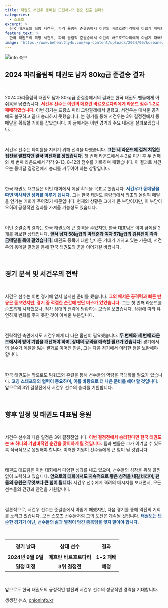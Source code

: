 ```yaml
---
title: 태권도 서건우 동메달 도전하나? 결승 진출 실패!
categories:
  - 스포츠
excerpt: >
  한국 태권도의 희망 서건우, 파리 올림픽 준결승에서 이란의 바르호르다리에게 아쉽게 패배! 동메달 결정전을 앞두고 그의 역전극이 기대된다. 한국 태권도 첫 중량급 메달의 주인공은 과연 누가 될까? 클릭해서 자세히 알아보세요!
feature_text: >
  한국 태권도의 희망 서건우, 파리 올림픽 준결승에서 이란의 바르호르다리에게 아쉽게 패배! 동메달 결정전을 앞두고 그의 역전극이 기대된다. 한국 태권도 첫 중량급 메달의 주인공은 과연 누가 될까? 클릭해서 자세히 알아보세요!
image: 'https://www.behealthy4u.com/wp-content/uploads/2024/06/koreanews.jpg'
---
```


<p><img src="https://www.behealthy4u.com/wp-content/uploads/2024/06/koreanews.jpg" alt="info 속보" /></p>

<h2 data-ke-size="size26">2024 파리올림픽 태권도 남자 80kg급 준결승 결과</h2>

<p data-ke-size="size16">&nbsp;</p>

<p>2024 파리올림픽 태권도 남자 80kg급 준결승에서의 결과는 한국 태권도 팬들에게 아쉬움을 남겼습니다. <b><span style="color: #ee2323;">서건우 선수는 이란의 메흐란 바르호르다리에게 라운드 점수 1-2로 패배하였습니다.</span></b> 이번 경기는 프랑스 파리 그랑팔레에서 열렸고, 서건우는 매서운 공격에도 불구하고 끝내 승리하지 못했습니다. 본 경기를 통해 서건우는 3위 결정전에서 동메달을 획득할 기회를 잡았습니다. 이 글에서는 이번 경기의 주요 내용을 살펴보겠습니다.</p>

<p data-ke-size="size16">&nbsp;</p>

<p>서건우 선수는 타이틀을 지키기 위해 전력을 다했습니다. <b><span style="background-color: #21538527;">그는 세 라운드에 걸쳐 치열한 접전을 펼쳤지만 결국 역전패를 당했습니다.</span></b> 첫 번째 라운드에서 4-2로 이긴 후 두 번째와 세 번째 라운드에서 각각 9-13, 8-12의 점수를 기록하며 패했습니다. 이 결과로 서건우는 동메달 결정전에서 승리를 거두어야 하는 상황입니다.</p>

<p data-ke-size="size16">&nbsp;</p>

<p>한국 태권도 대표팀은 이번 대회에서 메달 획득을 목표로 했습니다. <b><span style="color: #1a5490;">서건우가 동메달을 따면 역사적인 성과를 이루게 됩니다.</span></b> 그는 한국 태권도 중량급에서 최초의 올림픽 메달을 안기는 기회가 주어졌기 때문입니다. 현재의 상황은 그에게 큰 부담이지만, 이 부담이 오히려 긍정적인 결과를 가져올 가능성도 있습니다.</p>

<p data-ke-size="size16">&nbsp;</p>

<p>이번 준결승의 결과는 한국 태권도에 큰 충격을 주었지만, 한국 대표팀은 이미 금메달 2개를 확보한 상태입니다. <b><span style="background-color: #21538527;">앞서 남자 58㎏급의 박태준과 여자 57㎏급의 김유진이 각각 금메달을 목에 걸었습니다.</span></b> 태권도 종목에 대한 남다른 기대가 커지고 있는 가운데, 서건우의 동메달 결정을 통해 한국 태권도의 꿈을 이어가길 바랍니다.</p>

<p data-ke-size="size16">&nbsp;</p>

<h2 data-ke-size="size26">경기 분석 및 서건우의 전략</h2>

<p data-ke-size="size16">&nbsp;</p>

<p>서건우 선수는 이번 경기에 앞서 철저한 준비를 했습니다. <b><span style="color: #ee2323;">그의 매서운 공격력과 빠른 반응은 돋보였지만, 경기 중 적절한 순간에 판단 미스가 있었습니다.</span></b> 그는 첫 번째 라운드를 순조롭게 시작했으나, 점차 상대의 전략에 당황하는 모습을 보였습니다. 상황에 따라 유연하게 변화를 주지 못한 것이 아쉬운 부분입니다.</p>

<p data-ke-size="size16">&nbsp;</p>

<p>전략적인 측면에서도 서건우에게 더 나은 옵션이 필요했습니다. <b><span style="background-color: #21538527;">두 번째와 세 번째 라운드에서의 방어 기법을 개선해야 하며, 상대의 공격을 예측할 필요가 있습니다.</span></b> 경기에서의 실수가 메달을 잃는 결과로 이어진 만큼, 그는 다음 경기에서 이러한 점을 보완해야 합니다.</p>

<p data-ke-size="size16">&nbsp;</p>

<p>한국 태권도는 앞으로도 팀워크와 훈련을 통해 선수들의 역량을 극대화할 필요가 있습니다. <b><span style="color: #1a5490;">코칭 스태프와의 협력이 중요하며, 이를 바탕으로 더 나은 준비를 해야 할 것입니다.</span></b> 앞으로의 3위 결정전에서 서건우 선수의 승리를 기원합니다.</p>

<p data-ke-size="size16">&nbsp;</p>

<h2 data-ke-size="size26">향후 일정 및 태권도 대표팀 응원</h2>

<p data-ke-size="size16">&nbsp;</p>

<p>서건우 선수의 다음 일정은 3위 결정전입니다. <b><span style="color: #ee2323;">이번 결정전에서 승리한다면 한국 태권도는 또 하나의 기념비적인 순간을 맞이하게 될 것입니다.</span></b> 팀과 팬들은 그가 이겨낼 수 있도록 적극적으로 응원해야 합니다. 이러한 지원이 선수들에게 큰 힘이 될 것입니다.</p>

<p data-ke-size="size16">&nbsp;</p>

<p>태권도 대표팀은 이번 대회에서 다양한 성과를 내고 있으며, 선수들의 성장을 위해 끊임없이 노력하고 있습니다. <b><span style="background-color: #21538527;">앞으로의 대회에서도 지속적으로 좋은 성적을 내길 바라며, 팬들의 응원은 무엇보다 큰 힘이 됩니다.</span></b> 서건우 선수에게 격려의 메시지를 보내면서, 모든 선수들의 건강과 안전을 기원합니다.</p>

<p data-ke-size="size16">&nbsp;</p>

<p>결론적으로, 서건우 선수는 준결승에서 아쉽게 패했지만, 다음 경기를 통해 역전의 기회를 노리고 있습니다. 모든 스포츠 선수들처럼 그의 도전은 계속될 것입니다. <b><span style="color: #1a5490;">태권도는 단순한 경기가 아닌, 선수들의 삶과 열정이 담긴 종목임을 잊지 말아야 합니다.</span></b> </p>

<p data-ke-size="size16">&nbsp;</p>

<table style="width: 100%; border-collapse: collapse;">
    <tr>
        <th style="text-align: center; height: 40px;">경기 날짜</th>
        <th style="text-align: center; height: 40px;">상대 선수</th>
        <th style="text-align: center; height: 40px;">결과</th>
    </tr>
    <tr>
        <td style="text-align: center; height: 17px;"><b>2024년 9월 9일</b></td>
        <td style="text-align: center; height: 17px;"><b>메흐란 바르호르다리</b></td>
        <td style="text-align: center; height: 17px;"><b>1-2 패배</b></td>
    </tr>
    <tr>
        <td style="text-align: center; height: 17px;"><b>일정 미정</b></td>
        <td style="text-align: center; height: 17px;"><b>3위 결정전</b></td>
        <td style="text-align: center; height: 17px;"><b>예정</b></td>
    </tr>
</table>

<p data-ke-size="size16">&nbsp;</p>

<p>앞으로도 한국 태권도의 긍정적인 발전과 서건우 선수의 성공적인 경력을 기대합니다.</p>
생생한 뉴스, <a href="https://onioninfo.kr" rel="dofollow">onioninfo.kr</a>


